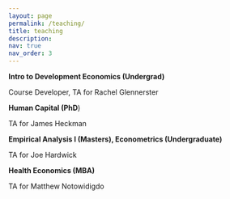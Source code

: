 ```yaml
---
layout: page
permalink: /teaching/
title: teaching
description: 
nav: true
nav_order: 3
---
```


**Intro to Development Economics (Undergrad)**

Course Developer, TA for Rachel Glennerster



**Human Capital (PhD**)

TA for James Heckman



**Empirical Analysis I (Masters), Econometrics (Undergraduate)**

TA for Joe Hardwick



**Health Economics (MBA)**

TA for Matthew Notowidigdo







